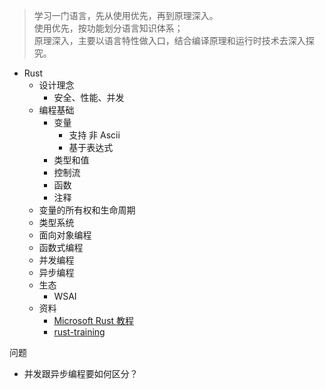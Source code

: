 > 学习一门语言，先从使用优先，再到原理深入。  
> 使用优先，按功能划分语言知识体系；  
> 原理深入，主要以语言特性做入口，结合编译原理和运行时技术去深入探究。

- Rust
  - 设计理念
    - 安全、性能、并发
  - 编程基础
    - 变量
      - 支持 非 Ascii
      - 基于表达式
    - 类型和值
    - 控制流
    - 函数
    - 注释
  - 变量的所有权和生命周期
  - 类型系统
  - 面向对象编程
  - 函数式编程
  - 并发编程
  - 异步编程
  - 生态
    - WSAI
  - 资料
    - [Microsoft Rust 教程](https://docs.microsoft.com/zh-cn/learn/paths/rust-first-steps/)
    - [rust-training](https://github.com/tyrchen/rust-training)

问题
- 并发跟异步编程要如何区分？
